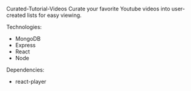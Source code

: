 Curated-Tutorial-Videos
Curate your favorite Youtube videos into user-created lists for easy viewing.

Technologies:
- MongoDB
- Express
- React
- Node

Dependencies:
- react-player